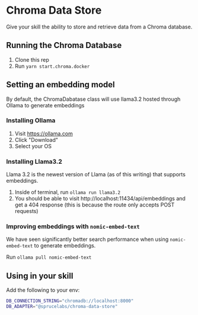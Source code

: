 # Chroma Data Store

Give your skill the ability to store and retrieve data from a Chroma database.

## Running the Chroma Database

1. Clone this rep
2. Run `yarn start.chroma.docker`

## Setting an embedding model

By default, the ChromaDabatase class will use llama3.2 hosted through Ollama to generate embeddings

### Installing Ollama

1. Visit https://ollama.com
2. Click "Download"
3. Select your OS

### Installing Llama3.2

Llama 3.2 is the newest version of Llama (as of this writing) that supports embeddings.

1. Inside of terminal, run `ollama run llama3.2`
2. You should be able to visit http://localhost:11434/api/embeddings and get a 404 response (this is because the route only accepts POST requests)

### Improving embeddings with `nomic-embed-text`

We have seen significantly better search performance when using `nomic-embed-text` to generate embeddings.

Run `ollama pull nomic-embed-text`


## Using in your skill

Add the following to your env:

```bash
DB_CONNECTION_STRING="chromadb://localhost:8000"
DB_ADAPTER="@sprucelabs/chroma-data-store"

```
